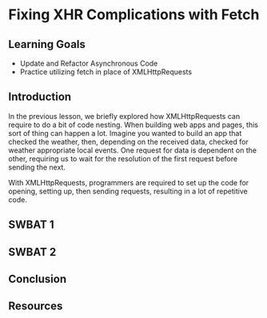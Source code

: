 # Fixing XHR Complications with Fetch

## Learning Goals

- Update and Refactor Asynchronous Code
- Practice utilizing fetch in place of XMLHttpRequests

## Introduction

In the previous lesson, we briefly explored how XMLHttpRequests can require to
do a bit of code nesting. When building web apps and pages, this sort of thing
can happen a lot. Imagine you wanted to build an app that checked the weather,
then, depending on the received data, checked for weather appropriate local
events. One request for data is dependent on the other, requiring us to wait
for the resolution of the first request before sending the next.

With XMLHttpRequests, programmers are required to set up the code for opening,
setting up, then sending requests, resulting in a lot of repetitive code.

## SWBAT 1

## SWBAT 2

## Conclusion

## Resources
